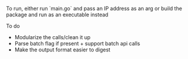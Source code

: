 <p> To run, either run `main.go` and pass an IP address as an arg or build the package and run as an executable instead </p>

<p> To do </p>
<ul>
  <li> Modularize the calls/clean it up</li>
  <li> Parse batch flag if present + support batch api calls</li>
  <li> Make the output format easier to digest </li>
</ul>
